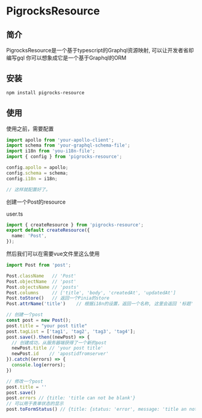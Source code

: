 # PigrocksResource

## 简介

PigrocksResource是一个基于typescript的Graphql资源映射, 可以让开发者省却编写gql
你可以想象成它是一个基于Graphql的ORM

## 安装

```bash
npm install pigrocks-resource
```

## 使用

使用之前，需要配置

```ts
import apollo from 'your-apollo-client';
import schema from 'your-graphql-schema-file';
import i18n from 'you-i18n-file';
import { config } from 'pigrocks-resource';

config.apollo = apollo;
config.schema = schema;
config.i18n = i18n;

// 这样就配置好了。
```

创建一个Post的resource

user.ts

```ts
import { createResource } from 'pigrocks-resource';
export default createResource({
  name: 'Post',
});
```

然后我们可以在需要vue文件里这么使用

```ts
import Post from 'post';

Post.className   // 'Post'
Post.objectName  // 'post'
Post.objectsName // 'posts'
Post.columns     // ['title', 'body', 'createdAt', 'updatedAt']
Post.toStore()   // 返回一个Pinia的store
Post.attrName('title')    // 根据i18n的设置，返回一个名称, 这里会返回 '标题'

// 创建一个post
const post = new Post();
post.title = "your post title"
post.tagList = ['tag1', 'tag2', 'tag3', 'tag4'];
post.save().then((newPost) => {
  // 创建成功，从服务器端获得了一个新的post
  newPost.title // 'your post title'
  newPost.id    // 'apostidfromserver'
}).catch((errors) => {
  console.log(errors);
})

// 修改一个post
post.title = ''
post.save()
post.errors // {title: 'title can not be blank'}
// 可以用于表单状态的显示
post.toFormStatus() // {title: {status: 'error', message: 'title an not be blank'}, body: {status: 'success'}}
```
